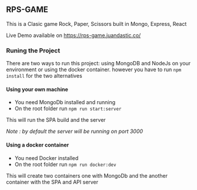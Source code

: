 ## RPS-GAME

This is a Clasic game Rock, Paper, Scissors built in Mongo, Express, React

Live Demo available on https://rps-game.juandastic.co/

### Runing the Project
There are two ways to run this project: using MongoDB and NodeJs on your environment or using the docker container.
however you have to run `npm install` for the two alternatives

#### Using your own machine
- You need MongoDb installed and running
- On the root folder run `npm run start:server`

This will run the SPA build and the server

*Note : by default the server will be running on port 3000*

#### Using a docker container
- You need Docker installed
- On the root folder run `npm run docker:dev`

This will create two containers one with MongoDb and the another container with the SPA and API server
